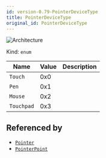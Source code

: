 ```yaml
---
id: version-0.79-PointerDeviceType
title: PointerDeviceType
original_id: PointerDeviceType
---
```


![Architecture](https://img.shields.io/badge/architecture-new_only-blue)

Kind: `enum`

| Name |  Value | Description |
|--|--|--|
|`Touch` | 0x0  |  |
|`Pen` | 0x1  |  |
|`Mouse` | 0x2  |  |
|`Touchpad` | 0x3  |  |

## Referenced by
- [`Pointer`](Pointer)
- [`PointerPoint`](PointerPoint)
